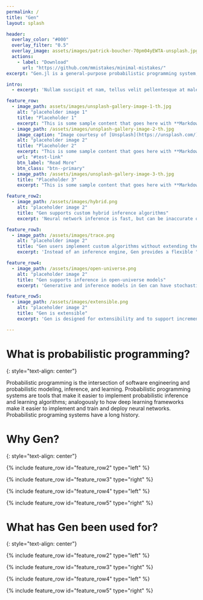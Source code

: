 ```yaml
---
permalink: /
title: "Gen"
layout: splash

header:
  overlay_color: "#000"
  overlay_filter: "0.5"
  overlay_image: assets/images/patrick-boucher-70pm04yEWTA-unsplash.jpg
  actions:
    - label: "Download"
      url: "https://github.com/mmistakes/minimal-mistakes/"
excerpt: "Gen.jl is a general-purpose probabilistic programming system, embedded in Julia."

intro: 
  - excerpt: 'Nullam suscipit et nam, tellus velit pellentesque at malesuada, enim eaque. Quis nulla, netus tempor in diam gravida tincidunt, *proin faucibus* voluptate felis id sollicitudin. Centered with `type="center"`'

feature_row:
  - image_path: assets/images/unsplash-gallery-image-1-th.jpg
    alt: "placeholder image 1"
    title: "Placeholder 1"
    excerpt: "This is some sample content that goes here with **Markdown** formatting."
  - image_path: /assets/images/unsplash-gallery-image-2-th.jpg
    image_caption: "Image courtesy of [Unsplash](https://unsplash.com/)"
    alt: "placeholder image 2"
    title: "Placeholder 2"
    excerpt: "This is some sample content that goes here with **Markdown** formatting."
    url: "#test-link"
    btn_label: "Read More"
    btn_class: "btn--primary"
  - image_path: /assets/images/unsplash-gallery-image-3-th.jpg
    title: "Placeholder 3"
    excerpt: "This is some sample content that goes here with **Markdown** formatting."

feature_row2:
  - image_path: /assets/images/hybrid.png
    alt: "placeholder image 2"
    title: "Gen supports custom hybrid inference algorithms"
    excerpt: 'Neural network inference is fast, but can be inaccurate on out-of-distribution data, and requires expensive training. Model-based inference is more computationally expensive, but does not require retraining, and can be more accurate. Gen supports custom hybrid inference algorithms that benefit from the strengths of both approaches.'

feature_row3:
  - image_path: /assets/images/trace.png
    alt: "placeholder image 2"
    title: "Gen users implement custom algorithms without extending the language implementation"
    excerpt: 'Instead of an inference engine, Gen provides a flexible "Trace" data type for implementing an open-ended set of inference and learning algorithms without touching the modeling-language implementation. Gen trace operations includes automatic differentiation (AD), but goes beyond AD and includes other operations needed for model-based reasoning.'

feature_row4:
  - image_path: /assets/images/open-universe.png
    alt: "placeholder image 2"
    title: "Gen supports inference in open-universe models"
    excerpt: 'Generative and inference models in Gen can have stochastic control flow (dimension). Support for custom reversible jump MCMC allows for much more efficient inference over model structure.'

feature_row5:
  - image_path: /assets/images/extensible.png
    alt: "placeholder image 2"
    title: "Gen is extensible"
    excerpt: 'Gen is designed for extensibility and to support incremental performance optimization as the inference application is scaled from a small-scale proof of concept to a prototype. Users can optimize bottlenecks in their model by hand-optimized code that inter-operates with Gens inference library code.'

---
```


# What is probabilistic programming?
{: style="text-align: center"}

Probabilistic programming is the intersection of software engineering and probabilistic modeling, inference, and learning. Probabilistic programming systems are tools that make it easier to implement probabilistic inference and learning algorithms; analogously to how deep learning frameworks make it easier to implement and train and deploy neural networks. Probabilistic programing systems have a long history. 

# Why Gen?
{: style="text-align: center"}

{% include feature_row id="feature_row2" type="left" %}

{% include feature_row id="feature_row3" type="right" %}

{% include feature_row id="feature_row4" type="left" %}

{% include feature_row id="feature_row5" type="right" %}

# What has Gen been used for?
{: style="text-align: center"}

{% include feature_row id="feature_row2" type="left" %}

{% include feature_row id="feature_row3" type="right" %}

{% include feature_row id="feature_row4" type="left" %}

{% include feature_row id="feature_row5" type="right" %}
